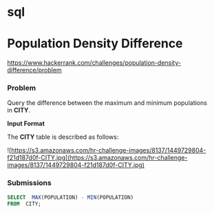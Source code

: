 # sql

# **Population Density Difference**

https://www.hackerrank.com/challenges/population-density-difference/problem

### Problem

Query the difference between the maximum and minimum populations in **CITY**.

**Input Format**

The **CITY** table is described as follows:

![https://s3.amazonaws.com/hr-challenge-images/8137/1449729804-f21d187d0f-CITY.jpg](https://s3.amazonaws.com/hr-challenge-images/8137/1449729804-f21d187d0f-CITY.jpg)

### Submissions

```sql
SELECT  MAX(POPULATION) - MIN(POPULATION)
FROM  CITY;
```
